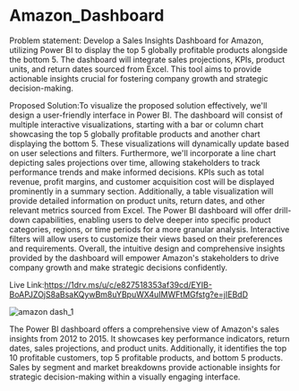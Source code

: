 # Amazon_Dashboard
Problem statement:
Develop a Sales Insights Dashboard for Amazon, utilizing Power BI to display the top 5 globally profitable products alongside the bottom 5. The dashboard will integrate sales projections, KPIs, product units, and return dates sourced from Excel. This tool aims to provide actionable insights crucial for fostering company growth and strategic decision-making.

Proposed Solution:To visualize the proposed solution effectively, we'll design a user-friendly interface in Power BI. The dashboard will consist of multiple interactive visualizations, starting with a bar or column chart showcasing the top 5 globally profitable products and another chart displaying the bottom 5. These visualizations will dynamically update based on user selections and filters.
Furthermore, we'll incorporate a line chart depicting sales projections over time, allowing stakeholders to track performance trends and make informed decisions. KPIs such as total revenue, profit margins, and customer acquisition cost will be displayed prominently in a summary section. Additionally, a table visualization will provide detailed information on product units, return dates, and other relevant metrics sourced from Excel.
The Power BI dashboard will offer drill-down capabilities, enabling users to delve deeper into specific product categories, regions, or time periods for a more granular analysis. Interactive filters will allow users to customize their views based on their preferences and requirements. Overall, the intuitive design and comprehensive insights provided by the dashboard will empower Amazon's stakeholders to drive company growth and make strategic decisions confidently.

Live Link:https://1drv.ms/u/c/e827518353af39cd/EYIB-BoAPJZOjS8aBsaKQywBm8uYBpuWX4uIMWFtMGfstg?e=jIEBdD

![amazon dash_1](https://github.com/jharajni/Amazon_Dashboard/assets/91691412/0bebfb27-84b7-439e-8227-d4d0d772cf8f)


The Power BI dashboard offers a comprehensive view of Amazon's sales insights from 2012 to 2015. It showcases key performance indicators, return dates, sales projections, and product units. Additionally, it identifies the top 10 profitable customers, top 5 profitable products, and bottom 5 products. Sales by segment and market breakdowns provide actionable insights for strategic decision-making within a visually engaging interface.

